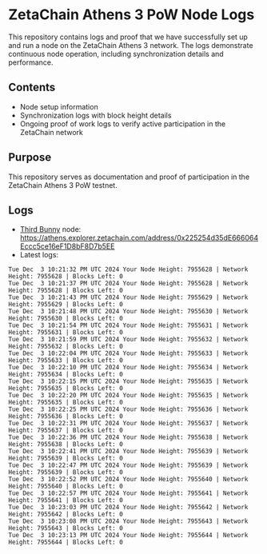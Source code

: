# ZetaChain Athens 3 PoW Node Logs
This repository contains logs and proof that we have successfully set up and run a node on the ZetaChain Athens 3 network. The logs demonstrate continuous node operation, including synchronization details and performance.

## Contents
- Node setup information
- Synchronization logs with block height details
- Ongoing proof of work logs to verify active participation in the ZetaChain network

## Purpose
This repository serves as documentation and proof of participation in the ZetaChain Athens 3 PoW testnet.

## Logs

- [Third Bunny](https://thirdbunny.xyz/) node: https://athens.explorer.zetachain.com/address/0x225254d35dE666064Eccc5ce16eF1D8bF8D7b5EE
- Latest logs:
```
Tue Dec  3 10:21:32 PM UTC 2024 Your Node Height: 7955628 | Network Height: 7955628 | Blocks Left: 0
Tue Dec  3 10:21:37 PM UTC 2024 Your Node Height: 7955628 | Network Height: 7955628 | Blocks Left: 0
Tue Dec  3 10:21:43 PM UTC 2024 Your Node Height: 7955629 | Network Height: 7955629 | Blocks Left: 0
Tue Dec  3 10:21:48 PM UTC 2024 Your Node Height: 7955630 | Network Height: 7955630 | Blocks Left: 0
Tue Dec  3 10:21:54 PM UTC 2024 Your Node Height: 7955631 | Network Height: 7955631 | Blocks Left: 0
Tue Dec  3 10:21:59 PM UTC 2024 Your Node Height: 7955632 | Network Height: 7955632 | Blocks Left: 0
Tue Dec  3 10:22:04 PM UTC 2024 Your Node Height: 7955633 | Network Height: 7955633 | Blocks Left: 0
Tue Dec  3 10:22:10 PM UTC 2024 Your Node Height: 7955634 | Network Height: 7955634 | Blocks Left: 0
Tue Dec  3 10:22:15 PM UTC 2024 Your Node Height: 7955635 | Network Height: 7955635 | Blocks Left: 0
Tue Dec  3 10:22:20 PM UTC 2024 Your Node Height: 7955635 | Network Height: 7955635 | Blocks Left: 0
Tue Dec  3 10:22:25 PM UTC 2024 Your Node Height: 7955636 | Network Height: 7955636 | Blocks Left: 0
Tue Dec  3 10:22:31 PM UTC 2024 Your Node Height: 7955637 | Network Height: 7955637 | Blocks Left: 0
Tue Dec  3 10:22:36 PM UTC 2024 Your Node Height: 7955638 | Network Height: 7955638 | Blocks Left: 0
Tue Dec  3 10:22:41 PM UTC 2024 Your Node Height: 7955639 | Network Height: 7955639 | Blocks Left: 0
Tue Dec  3 10:22:47 PM UTC 2024 Your Node Height: 7955639 | Network Height: 7955639 | Blocks Left: 0
Tue Dec  3 10:22:52 PM UTC 2024 Your Node Height: 7955640 | Network Height: 7955640 | Blocks Left: 0
Tue Dec  3 10:22:57 PM UTC 2024 Your Node Height: 7955641 | Network Height: 7955641 | Blocks Left: 0
Tue Dec  3 10:23:03 PM UTC 2024 Your Node Height: 7955642 | Network Height: 7955642 | Blocks Left: 0
Tue Dec  3 10:23:08 PM UTC 2024 Your Node Height: 7955643 | Network Height: 7955643 | Blocks Left: 0
Tue Dec  3 10:23:13 PM UTC 2024 Your Node Height: 7955644 | Network Height: 7955644 | Blocks Left: 0
```
